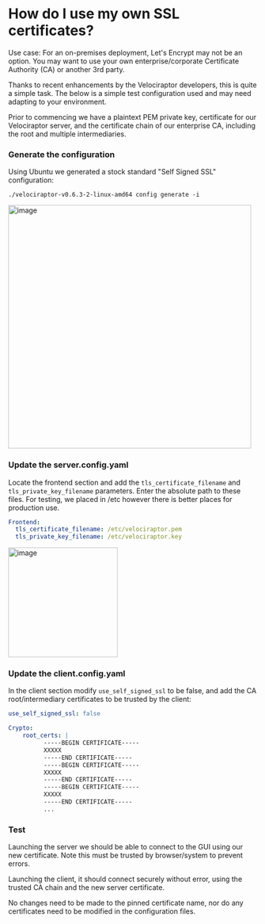 # How do I use my own SSL certificates?

Use case: For an on-premises deployment, Let's Encrypt may not be an option. You may want to use your own enterprise/corporate Certificate Authority (CA) or another 3rd party.

Thanks to recent enhancements by the Velociraptor developers, this is quite a simple task. The below is a simple test configuration used and may need adapting to your environment.

Prior to commencing we have a plaintext PEM private key, certificate for our Velociraptor server, and the certificate chain of our enterprise CA, including the root and multiple intermediaries.


### Generate the configuration
Using Ubuntu we generated a stock standard "Self Signed SSL" configuration:  

`./velociraptor-v0.6.3-2-linux-amd64 config generate -i`

<img width="491" alt="image" src="https://user-images.githubusercontent.com/30587915/163787136-f9e6f16f-5119-4cd0-ba43-741ab64cdc42.png">

### Update the server.config.yaml
Locate the frontend section and add the `tls_certificate_filename` and `tls_private_key_filename` parameters. Enter the absolute path to these files. For testing, we placed in /etc however there is better places for production use.
```yaml
Frontend:
  tls_certificate_filename: /etc/velociraptor.pem
  tls_private_key_filename: /etc/velociraptor.key
```

<img width="221" alt="image" src="https://user-images.githubusercontent.com/30587915/163787153-9734cbb8-ddbf-4140-b4d6-1c89e19afa7c.png">


### Update the client.config.yaml
In the client section modify `use_self_signed_ssl` to be false, and add the CA root/intermediary certificates to be trusted by the client:

```yaml
use_self_signed_ssl: false

Crypto:
    root_certs: |
          -----BEGIN CERTIFICATE-----
          XXXXX
          -----END CERTIFICATE-----
          -----BEGIN CERTIFICATE-----
          XXXXX
          -----END CERTIFICATE-----
          -----BEGIN CERTIFICATE-----
          XXXXX
          -----END CERTIFICATE-----
          ...
```

### Test
Launching the server we should be able to connect to the GUI using our new certificate. Note this must be trusted by browser/system to prevent errors.

Launching the client, it should connect securely without error, using the trusted CA chain and the new server certificate.

No changes need to be made to the pinned certificate name, nor do any certificates need to be modified in the configuration files.
